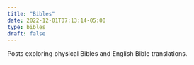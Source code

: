 ```yaml
---
title: "Bibles"
date: 2022-12-01T07:13:14-05:00
type: bibles
draft: false
---
```

Posts exploring physical Bibles and English Bible translations.
